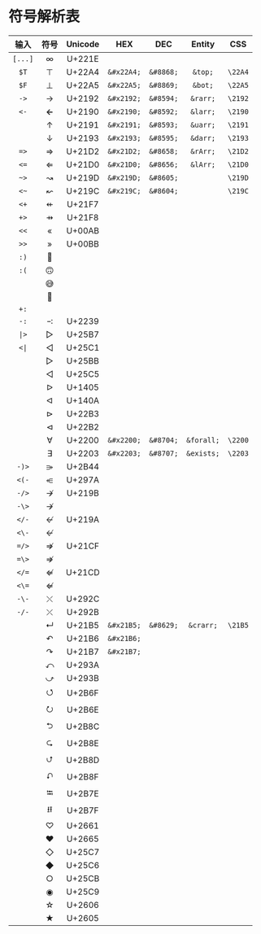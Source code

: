 # 符号解析表



<table data-full-width="true"><thead><tr><th align="center">输入</th><th align="center">符号</th><th align="center">Unicode</th><th align="center">HEX</th><th align="center">DEC</th><th align="center">Entity</th><th align="center">CSS</th></tr></thead><tbody><tr><td align="center"><code>[...]</code></td><td align="center">∞</td><td align="center">U+221E</td><td align="center"></td><td align="center"></td><td align="center"></td><td align="center"></td></tr><tr><td align="center"><code>$T</code></td><td align="center">⊤</td><td align="center">U+22A4</td><td align="center"><code>&#x26;#x22A4;</code></td><td align="center"><code>&#x26;#8868;</code></td><td align="center"><code>&#x26;top;</code></td><td align="center"><code>\22A4</code></td></tr><tr><td align="center"><code>$F</code></td><td align="center">⊥</td><td align="center">U+22A5</td><td align="center"><code>&#x26;#x22A5;</code></td><td align="center"><code>&#x26;#8869;</code></td><td align="center"><code>&#x26;bot;</code></td><td align="center"><code>\22A5</code></td></tr><tr><td align="center"><code>-></code></td><td align="center">→</td><td align="center">U+2192</td><td align="center"><code>&#x26;#x2192;</code></td><td align="center"><code>&#x26;#8594;</code></td><td align="center"><code>&#x26;rarr;</code></td><td align="center"><code>\2192</code></td></tr><tr><td align="center"><code>&#x3C;-</code></td><td align="center"><strong>←</strong></td><td align="center">U+2190</td><td align="center"><code>&#x26;#x2190;</code></td><td align="center"><code>&#x26;#8592;</code></td><td align="center"><code>&#x26;larr;</code></td><td align="center"><code>\2190</code></td></tr><tr><td align="center"></td><td align="center">↑</td><td align="center">U+2191</td><td align="center"><code>&#x26;#x2191;</code></td><td align="center"><code>&#x26;#8593;</code></td><td align="center"><code>&#x26;uarr;</code></td><td align="center"><code>\2191</code></td></tr><tr><td align="center"></td><td align="center">↓</td><td align="center">U+2193</td><td align="center"><code>&#x26;#x2193;</code></td><td align="center"><code>&#x26;#8595;</code></td><td align="center"><code>&#x26;darr;</code></td><td align="center"><code>\2193</code></td></tr><tr><td align="center"><code>=></code></td><td align="center">⇒</td><td align="center">U+21D2</td><td align="center"><code>&#x26;#x21D2;</code></td><td align="center"><code>&#x26;#8658;</code></td><td align="center"><code>&#x26;rArr;</code></td><td align="center"><code>\21D2</code></td></tr><tr><td align="center"><code>&#x3C;=</code></td><td align="center">⇐</td><td align="center">U+21D0</td><td align="center"><code>&#x26;#x21D0;</code></td><td align="center"><code>&#x26;#8656;</code></td><td align="center"><code>&#x26;lArr;</code></td><td align="center"><code>\21D0</code></td></tr><tr><td align="center"><code>~></code></td><td align="center">↝</td><td align="center">U+219D</td><td align="center"><code>&#x26;#x219D;</code></td><td align="center"><code>&#x26;#8605;</code></td><td align="center"></td><td align="center"><code>\219D</code></td></tr><tr><td align="center"><code>&#x3C;~</code></td><td align="center">↜</td><td align="center">U+219C</td><td align="center"><code>&#x26;#x219C;</code></td><td align="center"><code>&#x26;#8604;</code></td><td align="center"></td><td align="center"><code>\219C</code></td></tr><tr><td align="center"><code>&#x3C;+</code></td><td align="center">⇷</td><td align="center">U+21F7</td><td align="center"></td><td align="center"></td><td align="center"></td><td align="center"></td></tr><tr><td align="center"><code>+></code></td><td align="center">⇸</td><td align="center">U+21F8</td><td align="center"></td><td align="center"></td><td align="center"></td><td align="center"></td></tr><tr><td align="center"><code>&#x3C;&#x3C;</code></td><td align="center">«</td><td align="center">U+00AB</td><td align="center"></td><td align="center"></td><td align="center"></td><td align="center"></td></tr><tr><td align="center"><code>>></code></td><td align="center">»</td><td align="center">U+00BB</td><td align="center"></td><td align="center"></td><td align="center"></td><td align="center"></td></tr><tr><td align="center"><code>:)</code></td><td align="center">🙂</td><td align="center"></td><td align="center"></td><td align="center"></td><td align="center"></td><td align="center"></td></tr><tr><td align="center"><code>:(</code></td><td align="center">🙃</td><td align="center"></td><td align="center"></td><td align="center"></td><td align="center"></td><td align="center"></td></tr><tr><td align="center"></td><td align="center">😅</td><td align="center"></td><td align="center"></td><td align="center"></td><td align="center"></td><td align="center"></td></tr><tr><td align="center"></td><td align="center">🤣</td><td align="center"></td><td align="center"></td><td align="center"></td><td align="center"></td><td align="center"></td></tr><tr><td align="center"><code>+:</code></td><td align="center"></td><td align="center"></td><td align="center"></td><td align="center"></td><td align="center"></td><td align="center"></td></tr><tr><td align="center"><code>-:</code></td><td align="center">∹</td><td align="center">U+2239</td><td align="center"></td><td align="center"></td><td align="center"></td><td align="center"></td></tr><tr><td align="center"><code>|></code></td><td align="center">▷</td><td align="center">U+25B7</td><td align="center"></td><td align="center"></td><td align="center"></td><td align="center"></td></tr><tr><td align="center"><code>&#x3C;|</code></td><td align="center">◁</td><td align="center">U+25C1</td><td align="center"></td><td align="center"></td><td align="center"></td><td align="center"></td></tr><tr><td align="center"></td><td align="center">▻</td><td align="center">U+25BB</td><td align="center"></td><td align="center"></td><td align="center"></td><td align="center"></td></tr><tr><td align="center"></td><td align="center">◅</td><td align="center">U+25C5</td><td align="center"></td><td align="center"></td><td align="center"></td><td align="center"></td></tr><tr><td align="center"></td><td align="center">ᐅ</td><td align="center">U+1405</td><td align="center"></td><td align="center"></td><td align="center"></td><td align="center"></td></tr><tr><td align="center"></td><td align="center">ᐊ</td><td align="center">U+140A</td><td align="center"></td><td align="center"></td><td align="center"></td><td align="center"></td></tr><tr><td align="center"></td><td align="center">⊳</td><td align="center">U+22B3</td><td align="center"></td><td align="center"></td><td align="center"></td><td align="center"></td></tr><tr><td align="center"></td><td align="center">⊲</td><td align="center">U+22B2</td><td align="center"></td><td align="center"></td><td align="center"></td><td align="center"></td></tr><tr><td align="center"></td><td align="center">∀</td><td align="center">U+2200</td><td align="center"><code>&#x26;#x2200;</code></td><td align="center"><code>&#x26;#8704;</code></td><td align="center"><code>&#x26;forall;</code></td><td align="center"><code>\2200</code></td></tr><tr><td align="center"></td><td align="center">∃</td><td align="center">U+2203</td><td align="center"><code>&#x26;#x2203;</code></td><td align="center"><code>&#x26;#8707;</code></td><td align="center"><code>&#x26;exists;</code></td><td align="center"><code>\2203</code></td></tr><tr><td align="center"><code>-)></code></td><td align="center">⭄</td><td align="center">U+2B44</td><td align="center"></td><td align="center"></td><td align="center"></td><td align="center"></td></tr><tr><td align="center"><code>&#x3C;(-</code></td><td align="center">⥺</td><td align="center">U+297A</td><td align="center"></td><td align="center"></td><td align="center"></td><td align="center"></td></tr><tr><td align="center"><code>-/></code></td><td align="center">↛</td><td align="center">U+219B</td><td align="center"></td><td align="center"></td><td align="center"></td><td align="center"></td></tr><tr><td align="center"><code>-\></code></td><td align="center">↛</td><td align="center"></td><td align="center"></td><td align="center"></td><td align="center"></td><td align="center"></td></tr><tr><td align="center"><code>&#x3C;/-</code></td><td align="center">↚</td><td align="center">U+219A</td><td align="center"></td><td align="center"></td><td align="center"></td><td align="center"></td></tr><tr><td align="center"><code>&#x3C;\-</code></td><td align="center">↚</td><td align="center"></td><td align="center"></td><td align="center"></td><td align="center"></td><td align="center"></td></tr><tr><td align="center"><code>=/></code></td><td align="center">⇏</td><td align="center">U+21CF</td><td align="center"></td><td align="center"></td><td align="center"></td><td align="center"></td></tr><tr><td align="center"><code>=\></code></td><td align="center">⇏</td><td align="center"></td><td align="center"></td><td align="center"></td><td align="center"></td><td align="center"></td></tr><tr><td align="center"><code>&#x3C;/=</code></td><td align="center">⇍</td><td align="center">U+21CD</td><td align="center"></td><td align="center"></td><td align="center"></td><td align="center"></td></tr><tr><td align="center"><code>&#x3C;\=</code></td><td align="center">⇍</td><td align="center"></td><td align="center"></td><td align="center"></td><td align="center"></td><td align="center"></td></tr><tr><td align="center"><code>-\-</code></td><td align="center">⤬</td><td align="center">U+292C</td><td align="center"></td><td align="center"></td><td align="center"></td><td align="center"></td></tr><tr><td align="center"><code>-/-</code></td><td align="center">⤫</td><td align="center">U+292B</td><td align="center"></td><td align="center"></td><td align="center"></td><td align="center"></td></tr><tr><td align="center"></td><td align="center">↵</td><td align="center">U+21B5</td><td align="center"><code>&#x26;#x21B5;</code></td><td align="center"><code>&#x26;#8629;</code></td><td align="center"><code>&#x26;crarr;</code></td><td align="center"><code>\21B5</code></td></tr><tr><td align="center"></td><td align="center">↶</td><td align="center">U+21B6</td><td align="center"><code>&#x26;#x21B6;</code></td><td align="center"></td><td align="center"></td><td align="center"></td></tr><tr><td align="center"></td><td align="center">↷</td><td align="center">U+21B7</td><td align="center"><code>&#x26;#x21B7;</code></td><td align="center"></td><td align="center"></td><td align="center"></td></tr><tr><td align="center"></td><td align="center">⤺</td><td align="center">U+293A</td><td align="center"></td><td align="center"></td><td align="center"></td><td align="center"></td></tr><tr><td align="center"></td><td align="center">⤻</td><td align="center">U+293B</td><td align="center"></td><td align="center"></td><td align="center"></td><td align="center"></td></tr><tr><td align="center"></td><td align="center">⭯</td><td align="center">U+2B6F</td><td align="center"></td><td align="center"></td><td align="center"></td><td align="center"></td></tr><tr><td align="center"></td><td align="center">⭮</td><td align="center">U+2B6E</td><td align="center"></td><td align="center"></td><td align="center"></td><td align="center"></td></tr><tr><td align="center"></td><td align="center">⮌</td><td align="center">U+2B8C</td><td align="center"></td><td align="center"></td><td align="center"></td><td align="center"></td></tr><tr><td align="center"></td><td align="center">⮎</td><td align="center">U+2B8E</td><td align="center"></td><td align="center"></td><td align="center"></td><td align="center"></td></tr><tr><td align="center"></td><td align="center">⮍</td><td align="center">U+2B8D</td><td align="center"></td><td align="center"></td><td align="center"></td><td align="center"></td></tr><tr><td align="center"></td><td align="center">⮏</td><td align="center">U+2B8F</td><td align="center"></td><td align="center"></td><td align="center"></td><td align="center"></td></tr><tr><td align="center"></td><td align="center">⭾</td><td align="center">U+2B7E</td><td align="center"></td><td align="center"></td><td align="center"></td><td align="center"></td></tr><tr><td align="center"></td><td align="center">⭿</td><td align="center">U+2B7F</td><td align="center"></td><td align="center"></td><td align="center"></td><td align="center"></td></tr><tr><td align="center"></td><td align="center">♡</td><td align="center">U+2661</td><td align="center"></td><td align="center"></td><td align="center"></td><td align="center"></td></tr><tr><td align="center"></td><td align="center">♥</td><td align="center">U+2665</td><td align="center"></td><td align="center"></td><td align="center"></td><td align="center"></td></tr><tr><td align="center"></td><td align="center">◇</td><td align="center">U+25C7</td><td align="center"></td><td align="center"></td><td align="center"></td><td align="center"></td></tr><tr><td align="center"></td><td align="center">◆</td><td align="center">U+25C6</td><td align="center"></td><td align="center"></td><td align="center"></td><td align="center"></td></tr><tr><td align="center"></td><td align="center">○</td><td align="center">U+25CB</td><td align="center"></td><td align="center"></td><td align="center"></td><td align="center"></td></tr><tr><td align="center"></td><td align="center">◉</td><td align="center">U+25C9</td><td align="center"></td><td align="center"></td><td align="center"></td><td align="center"></td></tr><tr><td align="center"></td><td align="center">☆</td><td align="center">U+2606</td><td align="center"></td><td align="center"></td><td align="center"></td><td align="center"></td></tr><tr><td align="center"></td><td align="center">★</td><td align="center">U+2605</td><td align="center"></td><td align="center"></td><td align="center"></td><td align="center"></td></tr></tbody></table>

